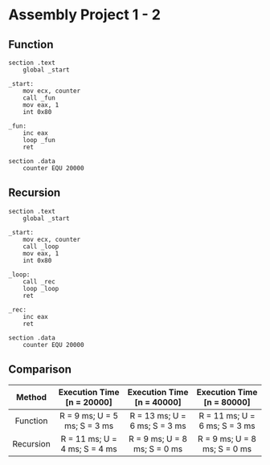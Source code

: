 # Assembly Project 1 - 2

## Function
```assembly
section .text
	global _start

_start:
	mov ecx, counter
	call _fun
	mov eax, 1
	int 0x80

_fun:
	inc eax
	loop _fun
	ret

section .data
	counter EQU 20000
```

## Recursion
```assembly
section .text
	global _start

_start:
	mov ecx, counter
	call _loop
	mov eax, 1
	int 0x80

_loop:
	call _rec
	loop _loop
	ret

_rec:
	inc eax
	ret

section .data
	counter EQU 20000
```

## Comparison
| Method | Execution Time [n = 20000] | Execution Time [n = 40000] | Execution Time [n = 80000] |
| :-----:| :------------------------------: | :------------------------------: | :------------------------------: |
| Function | R = 9 ms; U = 5 ms; S = 3 ms | R = 13 ms; U = 6 ms; S = 3 ms | R = 11 ms; U = 6 ms; S = 3 ms |
| Recursion | R = 11 ms; U = 4 ms; S = 4 ms | R = 9 ms; U = 8 ms; S = 0 ms | R = 9 ms; U = 8 ms; S = 0 ms |
